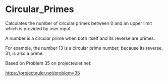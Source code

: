 Circular_Primes
===============

Calculates the number of circular primes between 0 and an upper limit which is provided by user input.

A number is a circular prime when both itself and its reverse are primes.

For example, the number 13 is a circular prime number, because its reverse, 31, is also a prime.

Based on Problem 35 on projecteuler.net:

https://projecteuler.net/problem=35
